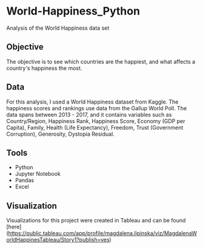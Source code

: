 # World-Happiness_Python
Analysis of the World Happiness data set

## Objective

The objective is to see which countries are the happiest, and what affects a country's happiness the most. 

## Data 

For this analysis, I used a World Happiness dataset from Kaggle. The happiness scores and rankings use data from the Gallup World Poll.  The data spans between 2013 - 2017, and it contains variables such as Country/Region, Happiness Rank, Happiness Score, Economy (GDP per Capita), Family, Health (Life Expectancy), Freedom, Trust (Government Corruption), Generosity, Dystopia Residual. 



## Tools

- Python
- Jupyter Notebook
- Pandas
- Excel


## Visualization

Visualizations for this project were created in Tableau and can be found [here] (https://public.tableau.com/app/profile/magdalena.lipinska/viz/MagdalenaWorldHappinesTableau/Story1?publish=yes) 


